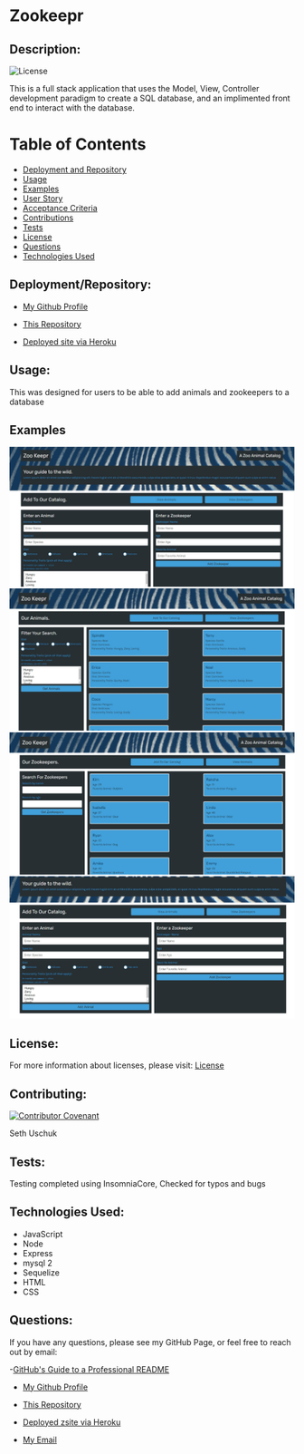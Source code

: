 # Zookeepr

## Description:

![License](https://img.shields.io/badge/License-MIT-blue.svg "License Badge")

This is a full stack application that uses the Model, View, Controller development paradigm to create a SQL database, and an implimented front end to interact with the database. 


# Table of Contents 

- [Deployment and Repository](#deployment/repository)
- [Usage](#usage)
- [Examples](#examples)
- [User Story](#userstory)
- [Acceptance Criteria](#AcceptanceCriteria)
- [Contributions](#contributing)
- [Tests](#tests)
- [License](#license)
- [Questions](#questions)
- [Technologies Used](#languages)

## Deployment/Repository: 
- [My Github Profile](https://github.com/suschuk24)

- [This Repository](https://github.com/suschuk24/zookeepr)

- [Deployed site via Heroku](https://tech-blog-106.herokuapp.com/) 

## Usage:

This was designed for users to be able to add animals and zookeepers to a database

## Examples
![dashboard](/public/assets/images/dashboard.jpg)
![animal catalog](public/assets/images/animal-catalog.jpg)
![zookeeper catalog](public/assets/images/zookeeper-catalog.jpg)
![add-animal](/public/assets/images/add-animal.jpg)
## License:
For more information about licenses, please visit:
[License](https://opensource.org/licenses/MIT)



## Contributing:

[![Contributor Covenant](https://img.shields.io/badge/Contributor%20Covenant-v2.0%20adopted-ff69b4.svg)](CODE_OF_CONDUCT.md)

Seth Uschuk


## Tests:

Testing completed using InsomniaCore, Checked for typos and bugs


## Technologies Used:

* JavaScript
* Node
* Express
* mysql 2
* Sequelize
* HTML
* CSS


## Questions:


If you have any questions, please see my GitHub Page, or feel free to reach out by email:

-[GitHub's Guide to a Professional README](https://github.com/coding-boot-camp/potential-enigma/blob/master/readme-guide.md)


- [My Github Profile](https://github.com/suschuk24)

- [This Repository](https://github.com/suschuk24/zookeepr)

- [Deployed zsite via Heroku](https://tech-blog-106.herokuapp.com/) 


- [My Email](test@gmail.com)
